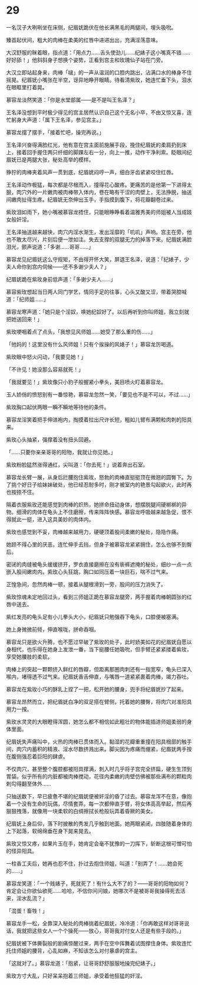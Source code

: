 # 29

一名汉子大咧咧坐在床侧，纪眉妩跪伏在他长满黑毛的两腿间，埋头吸吮。

臻首起伏间，粗大的肉棒在柔美的红唇中进进出出，充满淫荡意味。

大汉舒服的眯着眼，指点道：「用点力……舌头使劲儿……纪婊子这小嘴真不错……好好舔！」他斜斜身子想换个姿势，正看到宫主和玫瑰仙子站在门旁。

大汉立即站起身来，肉棒「啵」的一声从温润的口腔内跳出，沾满口水的棒身不住摇晃。纪眉妩小嘴张在半空，讶异地睁开眼睛。待看清紫玫，她连忙垂下头，泪水在眼眶里打着晃。

慕容龙淡然笑道：「你是水堂部属——是不是叫王名泽？」

王名泽没想到平时极少得见的宫主居然认识自己这个无名小卒，不由又惊又喜，连忙躬身大声道：「属下王名泽，参见宫主。」

慕容龙摆了摆手，「接着忙吧，操完再说。」

王名泽兴奋得满脸红光，他有意在宫主面前施展手段，挽住纪眉妩的柔肩扔到床上，接着回手握住两只纤细的脚踝左右一分，向上一推，动作干净利索。眨眼间纪眉妩已是两腿大张，秘处高举的模样。

狰狞的肉棒夹着风声一贯到底，纪眉妩闷哼一声，细白牙齿紧紧咬住红唇。

王名泽动作极猛，每次都是尽根而入，撞得花心酸疼。更痛苦的是他第一下进得太狠，肉穴外的一片嫩肉被肉棒带入体内，卷在略有干涩的肉壁上，无法挣脱，抽送间嫩肉扯得生疼。纪眉妩无奈伸出玉手，手指摸到腹下，将花瓣翻卷过来。

紫玫泪如雨下，她小嘴被慕容龙捂住，只能眼睁睁看着温雅秀美的师姐被人当成妓女般奸淫。

王名泽抽送越来越快，肉穴内淫水渐生，发出淫靡的「叽叽」声响。宫主在旁，他也不敢太尽兴，片刻后便一泄如注。失去支撑的双腿无力的掉落下来。纪眉妩满脸泪光，颤声说道：「多谢……哥哥……」

慕容龙见纪眉妩这么守规矩，不由得开怀大笑，屏退王名泽，说道：「纪婊子，少夫人命你到宫内伺候——还不多谢少夫人？」

纪眉妩跪在紫玫身前低声道：「多谢少夫人……」

慕容紫玫想起当日两人同门学艺，情同手足的往事，心头又酸又涩，带着哭腔喊道：「纪师姐……」

慕容龙寒声道：「她只是个淫奴，唤她纪奴好了。以后再听到你叫师姐，我立刻就把她送回来！」

紫玫哽咽着点了点头，「我想见风师姐……她受了那么重的伤……」

「他妈的！这里没有什么风师姐！只有个挨操的风婊子！」慕容龙厉喝道。

紫玫眼中怒火闪动，「我要见她！」

「不许见！她没那么容易就死！」

「我就要见！」紫玫像只小豹子般握紧小拳头，美目喷火盯着慕容龙。

玉人娇俏的愤怒别有一番惊艳，慕容龙忽然一笑，「要见也不是不可以，不过……」

紫玫胸口起伏两眼一瞬不瞬地等待他的条件。

慕容龙淫笑着把手伸进袍内，掏摸着拉出尺许长短，粗如儿臂布满颗粒肉刺的阳具来。

紫玫心头抽紧，强撑着没有扭头回避。

「……只要你亲亲哥哥的阳物，我就让你见她。」

紫玫粉脸猛然涨得通红，尖叫道：「你去死！」说着奔出石室。

慕容龙长臂一展，从身后拦腰抱住紫玫，怒勃的肉棒直挺挺顶在微翘的圆臀下。为了挑个好日子给妹妹破处，他已经忍耐多时，刚才被室内的艳景勾起欲火，此时再也按捺不住。

隔着衣服紫玫还能感觉到肉棒的炽热，她拼命扭动身体，想摆脱腿间硬梆梆的异物。细滑的肉体在龟头上不住磨擦，传来阵阵快感。慕容龙呼吸越来越急促，恨不得就此一挺，进入这具美妙的肉体内。

紫玫也感觉到不妥，肉棒越来越用力，硬硬顶着股间柔嫩的秘处，隐隐作痛。

她顾不得心里的厌恶，连忙伸手去挡，但身子被慕容龙紧紧拥住，怎么也够不到臀后。

密闭的肉缝被龟头缓缓挤开，罗衣直接磨擦在没有亵裤遮掩的秘处，细纱一点一点嵌入股间嫩肉内。紫玫心头狂跳，胸口如同压着一块巨石，喘不过气来。

正惶急间，忽然肉棒一顿，接着从腿根滑到一旁，股间的压力消失了。

紫玫惊魂未定地回过头，看到三师姐正跪在慕容龙腿旁，两手握着肉棒朝圆张的红唇中送去。

紫红发亮的龟头足有小儿拳头大小，纪眉妩只勉强吞下龟头，口腔便被塞满。

她上身微微前倾，伸直喉咙，拼命吞咽。

慕容龙只是欲火升腾，也不愿过早破了紫玫的处子，此时娇美如花的纪眉妩自愿以身相代，也乐得在她身上发泄一番，当下挺腰任她吸吮，但手臂还紧紧搂着紫玫，享受她腰肢的柔软。

肉棒上的突起一颗颗挤入鲜红的唇瓣，但距离那圈肉刺还有一指宽窄，龟头已深入喉内，堵得透不过气来。纪眉妩香舌伸直，与嘴唇一道紧紧裹着肉棒，竭力吞吐。

慕容龙在紫玫小巧的酥乳上捏了一把，松开她的腰身，兜手将纪眉妩抄了起来。

慕容龙昂然而立，把纪眉妩白净的双足搭在臂侧，托着她的腰臀，将肉穴对准阳具用力一按。

紫玫水灵灵的大眼瞪得浑圆，她怎么都不相信如此粗壮的物体能插进师姐柔弱的身体里面。

纪眉妩失声痛叫中，火热的肉棒已贯体而入。黏湿的花瓣重重撞在阳具根部的触手间，肉穴内蓄积的精液、淫水尽数挤溅出来。脚尖因为疼痛而绷紧，纪眉妩两手按在腹侧强忍着巨阳的肆虐。

不仅肉穴，甚至整个腹腔都被阳具撑满，刺入时几乎将子宫完全挤扁，硬生生顶到胃袋。似乎所有的内脏都被肉棒搅动，花径内柔嫩的肉壁仿佛被那些满布的颗粒肉刺勾得翻至体外……

只抽送数下，早已疲惫不堪的纪眉妩便被奸淫的昏了过去。慕容龙浑不在意，像抱着一个没有生命的玩偶，尽情套弄。每一次都伸直手臂，将女体高高举起，然后再狠狠拽落，就像用一块柔软的白绸擦拭长枪般玩弄着昏厥的美女。

纪眉妩上身后仰，落下时披散的秀发几乎触到地面。她两眼紧闭，四肢随着身体的上下起落，软绵绵垂在身下晃来晃去。

紫玫又惊又疼，如果片玉在手，她肯定会毫不犹豫的一刀挥下，斩断这根可憎可怕的怪异阳具。

一柱香工夫后，她再也忍不住，扑过去抱住师姐，叫道：「别弄了！……她会死的……」

慕容龙笑道：「一个贱婊子，死就死了！有什么大不了的？——哥哥的阳物如何？肯定会让你欲仙欲死……哈哈，不信你问问娘，她哪次不是被哥哥我操得死去活来，淫水乱流？」

「混蛋！畜牲！」

慕容龙手一松，全靠深入秘处的肉棒挑着纪眉妩，冷冷道：「你再敢这样对哥哥说话，我就把这些女人一个个操死——放心，哥哥我对付女人还是有些手段的。」

纪眉妩被下体撕裂般的剧痛惊醒过来，两手在空中挥舞着试图撑住身体。紫玫连忙托住师姐的腰背，心乱如麻，不知该怎么对付暴虐的宫主。

「这就对了。」慕容龙道：「抱紧，让哥哥舒舒服服地操完纪婊子。」

紫玫方寸大乱，只好呆呆抱着三师姐，承受着他狂猛的奸淫。
